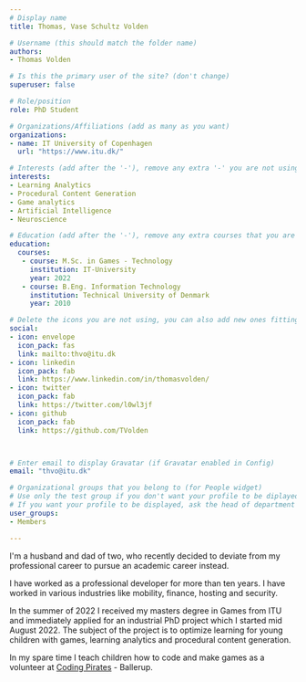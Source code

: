 ```yaml
---
# Display name
title: Thomas, Vase Schultz Volden

# Username (this should match the folder name)
authors: 
- Thomas Volden

# Is this the primary user of the site? (don't change)
superuser: false

# Role/position
role: PhD Student

# Organizations/Affiliations (add as many as you want)
organizations:
- name: IT University of Copenhagen
  url: "https://www.itu.dk/"

# Interests (add after the '-'), remove any extra '-' you are not using
interests:
- Learning Analytics
- Procedural Content Generation
- Game analytics
- Artificial Intelligence
- Neuroscience

# Education (add after the '-'), remove any extra courses that you are not using
education:
  courses:
   - course: M.Sc. in Games - Technology
     institution: IT-University
     year: 2022
   - course: B.Eng. Information Technology
     institution: Technical University of Denmark
     year: 2010

# Delete the icons you are not using, you can also add new ones fitting your needs by browsing https://fontawesome.com/icons (more than 4/5 icons are not advised); remove the ones you are not using
social:
- icon: envelope
  icon_pack: fas
  link: mailto:thvo@itu.dk
- icon: linkedin
  icon_pack: fab
  link: https://www.linkedin.com/in/thomasvolden/
- icon: twitter
  icon_pack: fab
  link: https://twitter.com/l0wl3jf
- icon: github
  icon_pack: fab
  link: https://github.com/TVolden



# Enter email to display Gravatar (if Gravatar enabled in Config)
email: "thvo@itu.dk"

# Organizational groups that you belong to (for People widget)
# Use only the test group if you don't want your profile to be diplayed
# If you want your profile to be displayed, ask the head of department for which user group to use
user_groups:
- Members

---
```

I'm a husband and dad of two, who recently decided to deviate from my professional career to pursue an academic career instead.

I have worked as a professional developer for more than ten years. I have worked in various industries like mobility, finance, hosting and security.

In the summer of 2022 I received my masters degree in Games from ITU and immediately applied for an industrial PhD project which I started mid August 2022.
The subject of the project is to optimize learning for young children with games, learning analytics and procedural content generation.

In my spare time I teach children how to code and make games as a volunteer at [Coding Pirates](https://codingpirates.dk/) - Ballerup.